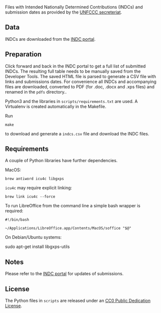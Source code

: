 Files with Intended Nationally Determined Contributions (INDCs) and submission
dates as provided by the
[UNFCCC secreteriat](http://unfccc.int/focus/indc_portal/items/8766.php).


## Data

INDCs are downloaded from the
[INDC portal](http://www4.unfccc.int/submissions/indc/Submission%20Pages/submissions.aspx).


## Preparation

Click forward and back in the INDC portal to get a full list of submitted INDCs.
The resulting full table needs to be manually saved from the Developer Tools.
The saved HTML file is parsed to generate a CSV file with links and submissions
dates. For convenience all INDCs and accompanying files are downloaded, converted
to PDF (for .doc, .docx and .xps files) and renamed in the `pdfs` directory..

Python3 and the libraries in `scripts/requirements.txt` are used. A Virtualenv
is created automatically in the Makefile.

Run

    make

to download and generate a `indcs.csv` file and download the INDC files.


## Requirements

A couple of Python libraries have further dependencies.

MacOS:

    brew antiword icu4c libgxps

`icu4c` may require explicit linking:

    brew link icu4c --force


To run LibreOffice from the command line a simple bash wrapper is required:

```
#!/bin/bash

~/Applications/LibreOffice.app/Contents/MacOS/soffice "$@"
```

On Debian/Ubuntu systems:

sudo apt-get install libgxps-utils


## Notes

Please refer to the
[INDC portal](http://www4.unfccc.int/submissions/indc/Submission%20Pages/submissions.aspx)
for updates of submissions.


## License
The Python files in `scripts` are released under an
[CC0 Public Dedication License](https://creativecommons.org/publicdomain/zero/1.0/).
